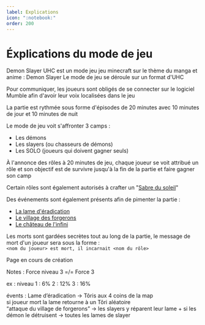 ```yaml
---
label: Explications
icon: ":notebook:"
order: 200
---
```


# Éxplications du mode de jeu

Demon Slayer UHC est un mode jeu jeu minecraft sur le thème du manga et anime : Demon Slayer
Le mode de jeu se déroule sur un format d'UHC

Pour communiquer, les joueurs sont obligés de se connecter sur le logiciel Mumble afin d'avoir leur voix localisées dans le jeu

La partie  est rythmée sous forme d'épisodes de 20 minutes avec 10 minutes de jour et 10 minutes de nuit

Le mode de jeu voit s'affronter 3 camps :
- Les démons
- Les slayers (ou chasseurs de démons)
- Les SOLO (joueurs qui doivent gagner seuls)

À l'annonce des rôles à 20 minutes de jeu, chaque joueur se voit attribué un rôle et son objectif est de survivre jusqu'à la fin de la partie et faire gagner son camp

Certain rôles sont également autorisés à crafter un "[Sabre du soleil](./divers/sabre)"

Des événements sont également présents afin de pimenter la partie : <br>
- [La lame d'éradication](./divers/eradication)
- [Le village des forgerons](./divers/village)
- [Le château de l'infini](./divers/cdi)



Les morts sont gardées secrètes tout au long de la partie, le message de mort d'un joueur sera sous la forme : <br>
```<nom du joueur> est mort, il incarnait <nom du rôle>```


Page en cours de création

Notes :
Force niveau 3 =/= Force 3 <br>

ex : niveau 1 : 6%    2 : 12%     3 : 16% <br>



évents :
Lame d’éradication -> Tôris aux 4 coins de la map <br>
si joueur mort la lame retourne à un Tôri aléatoire <br>
“attaque du village de forgerons” -> les slayers y réparent leur lame + si les démon le détruisent -> toutes les lames de slayer 


